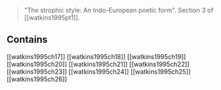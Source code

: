 > "The strophic style: An Indo-European poetic form". Section 3 of [[watkins1995pt1]]. 

## Contains
[[watkins1995ch17]]
[[watkins1995ch18]]
[[watkins1995ch19]]
[[watkins1995ch20]]
[[watkins1995ch21]]
[[watkins1995ch22]]
[[watkins1995ch23]]
[[watkins1995ch24]]
[[watkins1995ch25]]
[[watkins1995ch26]]
